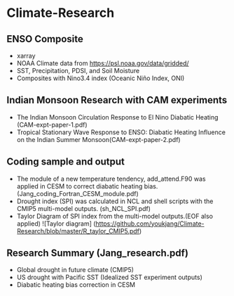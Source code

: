 # Climate-Research

## ENSO Composite
* xarray
* NOAA Climate data from https://psl.noaa.gov/data/gridded/
* SST, Precipitation, PDSI, and Soil Moisture
* Composites with Nino3.4 index (Oceanic Niño Index, ONI)

## Indian Monsoon Research with CAM experiments
* The Indian Monsoon Circulation Response to El Nino Diabatic Heating (CAM-expt-paper-1.pdf)
* Tropical Stationary Wave Response to ENSO: Diabatic Heating Influence on the Indian Summer Monsoon(CAM-expt-paper-2.pdf)

## Coding sample and output 
* The module of a new temperature tendency, add_attend.F90 was applied in CESM to correct diabatic heating bias. (Jang_coding_Fortran_CESM_module.pdf)
* Drought index (SPI) was calculated in NCL and shell scripts with the CMIP5 multi-model outputs. (sh_NCL_SPI.pdf)
* Taylor Diagram of SPI index from the multi-model outputs.(EOF also applied)
![Taylor diagram] (https://github.com/youkjang/Climate-Research/blob/master/R_taylor_CMIP5.pdf)

## Research Summary (Jang_research.pdf)
* Global drought in future climate (CMIP5)
* US drought with Pacific SST (Idealized SST experiment outputs) 
* Diabatic heating bias correction in CESM
